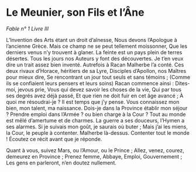 # Le Meunier, son Fils et l’Âne

*Fable n° 1*
*Livre III*

L’Invention des Arts étant un droit d’aînesse,
Nous devons l’Apologue à l’ancienne Grèce.
Mais ce champ ne se peut tellement moissonner,
Que les derniers venus n’y trouvent à glaner.
La feinte est un pays plein de terres désertes.
Tous les jours nos Auteurs y font des découvertes.
Je t’en veux dire un trait assez bien inventé.
Autrefois à Racan Malherbe l’a conté.
Ces deux rivaux d’Horace, héritiers de sa Lyre,
Disciples d’Apollon, nos Maîtres pour mieux dire,
Se rencontrant un jour tout seuls et sans témoins ;
(Comme ils se confiaient leurs pensers et leurs soins)
Racan commence ainsi : Dites-moi, jevous prie,
Vous qui devez savoir les choses de la vie,
Qui par tous ses degrés avez déjà passé,
Et que rien ne doit fuir en cet âge avancé ;
À quoi me résoudrai-je ? Il est temps que j’y pense.
Vous connaissez mon bien, mon talent, ma naissance.
Dois-je dans la Province établir mon séjour ?
Prendre emploi dans l’Armée ? ou bien charge à la Cour ?
Tout au monde est mêlé d’amertume et de charmes.
La guerre a ses douceurs, l’Hymen a ses alarmes.
Si je suivais mon goût, je saurais où buter ;
Mais j’ai les miens, la Cour, le peuple à contenter.
Malherbe là-dessus. Contenter tout le monde !
Écoutez ce récit avant que je réponde.

Quant à vous, suivez Mars, ou l’Amour, ou le Prince ;
Allez, venez, courez, demeurez en Province ;
Prenez femme, Abbaye, Emploi, Gouvernement ;
Les gens en parleront, n’en doutez nullement.

